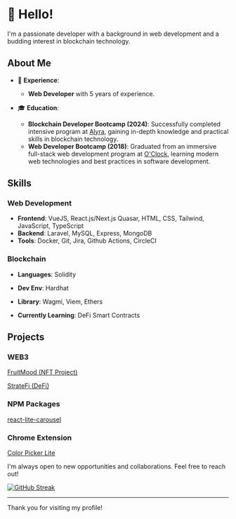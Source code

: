 # 👋 Hello!

I'm a passionate developer with a background in web development and a budding interest in blockchain technology.

## About Me

- 💼 **Experience**:
  - **Web Developer** with 5 years of experience.
    
- 🎓 **Education**:
  - **Blockchain Developer Bootcamp (2024)**: Successfully completed intensive program at [Alyra](https://alyra.fr/), gaining in-depth knowledge and practical skills in blockchain technology.
  - **Web Developer Bootcamp (2018)**: Graduated from an immersive full-stack web development program at [O'Clock](https://oclock.io/), learning modern web technologies and best practices in software development.

## Skills

### Web Development
- **Frontend**: VueJS, React.js/Next.js Quasar, HTML, CSS, Tailwind, JavaScript, TypeScript
- **Backend**: Laravel, MySQL, Express, MongoDB
- **Tools**: Docker, Git, Jira, Github Actions, CircleCI

### Blockchain
- **Languages**: Solidity
- **Dev Env**: Hardhat
- **Library**: Wagmi, Viem, Ethers
  
- **Currently Learning**: DeFi  Smart Contracts

## Projects

### WEB3

[FruitMood (NFT Project)](https://fruitmood.vercel.app/)

[StrateFi (DeFi)](https://stratefi.vercel.app/)

### NPM Packages

[react-lite-carousel](https://www.npmjs.com/package/react-lite-carousel)

### Chrome Extension

[Color Picker Lite](https://chromewebstore.google.com/detail/color-picker-lite/alaahbknffekmlfalifhodohhgjmofgp)

I'm always open to new opportunities and collaborations. Feel free to reach out!

[![GitHub Streak](https://streak-stats.demolab.com?user=halkemist&theme=meta-light&mode=weekly)](https://git.io/streak-stats)

---

Thank you for visiting my profile!

